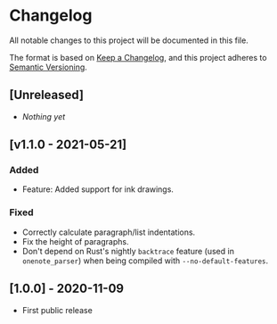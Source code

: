 # Changelog
All notable changes to this project will be documented in this file.

The format is based on [Keep a Changelog](https://keepachangelog.com/en/1.0.0/),
and this project adheres to [Semantic Versioning](https://semver.org/spec/v2.0.0.html).

## [Unreleased]

- *Nothing yet*

## [v1.1.0 - 2021-05-21]

### Added

- Feature: Added support for ink drawings.

### Fixed

- Correctly calculate paragraph/list indentations.
- Fix the height of paragraphs.
- Don't depend on Rust's nightly `backtrace` feature (used in `onenote_parser`)
  when being compiled with `--no-default-features`.

## [1.0.0] - 2020-11-09

- First public release